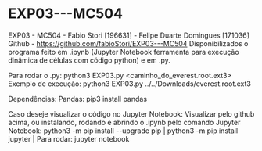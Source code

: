 # EXP03---MC504
EXP03 - MC504 - Fabio Stori [196631] - Felipe Duarte Domingues [171036]
Github - https://github.com/fabioStori/EXP03---MC504
Disponibilizados o programa feito em .ipynb (Jupyter Notebook ferramenta para execução dinâmica de células com código python) e em .py.
 
Para rodar o .py:
 python3 EXP03.py <caminho_do_everest.root.ext3>
Exemplo de execução:
 python3 EXP03.py ../../Downloads/everest.root.ext3 
 
Dependências:
Pandas: pip3 install pandas
 
Caso deseje visualizar o código no Jupyter Notebook:
Visualizar pelo github acima, ou instalando, rodando e abrindo o .ipynb pelo comando Jupyter Notebook:
python3 -m pip install --upgrade pip |
python3 -m pip install jupyter |
Para rodar: jupyter notebook
